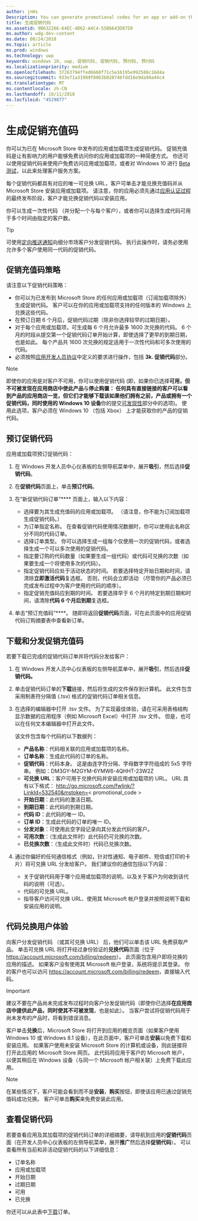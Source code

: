 ```yaml
---
author: jnHs
Description: You can generate promotional codes for an app or add-on that you have published in the Microsoft Store.
title: 生成促销代码
ms.assetid: 9B632266-64EC-4D62-A4C4-55B6643D8750
ms.author: wdg-dev-content
ms.date: 08/24/2018
ms.topic: article
ms.prod: windows
ms.technology: uwp
keywords: windows 10, uwp, 促销代码, 促销代码, 预付码, 预付码
ms.localizationpriority: medium
ms.openlocfilehash: 37263794ffed6660f71c5e16195e992588c16d4a
ms.sourcegitcommit: 933e71a31989f8063b020746fdd16e9da94a44c4
ms.translationtype: MT
ms.contentlocale: zh-CN
ms.lasthandoff: 10/11/2018
ms.locfileid: "4529877"
---
```

# <a name="generate-promotional-codes"></a>生成促销充值码


你可以为已在 Microsoft Store 中发布的应用或加载项生成促销代码。 促销充值码是让有影响力的用户能够免费访问你的应用或加载项的一种简便方式。 你还可以使用促销代码来使用户免费访问应用或加载项，或者对 Windows 10 进行 [Beta 测试](beta-testing-and-targeted-distribution.md)，以此来处理客户服务方案。 

每个促销代码都具有对应的唯一可兑换 URL，客户可单击才能兑换充值码并从 Microsoft Store 安装应用或加载项。  请注意，你的应用必须先通过[应用认证过程](the-app-certification-process.md)的最终发布阶段，客户才能兑换促销代码以安装应用。

你可以生成一次性代码 （并分配一个与每个客户），或者你可以选择生成代码可用于多个时间由指定的客户数。

> [!TIP]
> 可使用[定向推送通知](send-push-notifications-to-your-apps-customers.md)向细分市场客户分发促销代码。 执行此操作时，请务必使用允许多个客户使用同一代码的促销代码。


## <a name="promotional-code-policies"></a>促销充值码策略

请注意以下促销代码策略：

-   你可以为已发布到 Microsoft Store 的任何应用或加载项（订阅加载项除外）生成促销代码。 客户可以在你的应用或加载项支持的任何版本的 Windows 上兑换这些代码。
-   在预订日期 6 个月后，促销代码过期（除非你选择较早的过期日期）。
-   对于每个应用或加载项，可生成每 6 个月允许最多 1600 次兑换的代码。 6 个月的时段从提交第一个促销代码订单开始计算，即使选择了更早的到期日期，也是如此。 每个产品共 1600 次兑换的规定适用于一次性代码和可多次使用的代码。
-   必须按照[应用开发人员协议](https://docs.microsoft.com/legal/windows/agreements/app-developer-agreement)中定义的要求进行操作，包括 **3k. 促销代码**部分。

> [!NOTE]
> 即使你的应用是对客户不可用，你可以使用促销代码 (即，如果你已选择**可用，但不可被发现在应用商店中使此产品**与**停止购置： 任何具有直接链接的客户可以看到产品的应用商店一览，但它们才能够下载该如果他们拥有之前，产品或拥有一个促销代码，同时使用的 Windows 10 设备**你的提交[可发现性](choose-visibility-options.md#discoverability)部分中的选项)。 使用此选项，客户必须在 Windows 10 （包括 Xbox） 上才能获取你的产品的促销代码。


## <a name="order-promotional-codes"></a>预订促销代码

应用或加载项预订促销代码：

1.  在 Windows 开发人员中心仪表板的左侧导航菜单中，展开**吸引**，然后选择**促销代码**。

2.   在**促销代码**页面上，单击**预订代码**。

3.  在“新促销代码订单”**** 页面上，输入以下内容：
    -   选择要为其生成充值码的应用或加载项。 （请注意，你不能为订阅加载项生成促销代码。）
    -   为订单指定名称。 在查看促销代码使用情况数据时，你可以使用此名称区分不同的代码订单。
    -   选择订单类型。 你可以选择生成一组每个仅使用一次的促销代码，或者选择生成一个可以多次使用的促销代码。
    -   指定要订购的代码数量（如果要生成一组代码）或代码可兑换的次数（如果要生成一个将使用多次的代码）。
    -   指定促销代码应处于活动状态的时间。 若要选择特定开始日期和时间，请清除**立即激活代码**复选框。 否则，代码会立即活动 （尽管你的产品必须已完成发布过程中为客户使用的代码的顺序）。
    -   指定促销充值码应到期的时间。 若要选择早于 6 个月的特定到期日期和时间，请清除**代码 6 个月后到期**复选框。

4.  单击“预订充值码”****。 随即将返回**促销代码**页面，可在此页面中的应用促销代码订购摘要表中查看新订单。


## <a name="download-and-distribute-promotional-codes"></a>下载和分发促销充值码

若要下载已完成的促销代码订单并将代码分发给客户：

1.  在 Windows 开发人员中心仪表板的左侧导航菜单中，展开**吸引**，然后选择**促销代码。**
2.  单击促销代码订单的**下载**链接，然后将生成的文件保存到计算机。 此文件包含采用制表符分隔值 (.tsv) 格式的促销代码订单相关信息。
3.  在选择的编辑器中打开 .tsv 文件。 为了实现最佳体验，请在可采用表格结构显示数据的应用程序（例如 Microsoft Excel）中打开 .tsv 文件。 但是，也可以在任何文本编辑器中打开此文件。

    该文件包含每个代码的以下数据列：

    -   **产品名称**：代码相关联的应用或加载项的名称。
    -   **订单名称**：生成此代码的订单的名称。
    -   **促销代码**：代码本身。 这是由连字符分隔、字母数字字符组成的 5x5 字符串。 例如：DM3GY-M2GYM-6YMW6-4QHHT-23W2Z
    -   **可兑换 URL**：客户可用于兑换代码并安装应用或加载项的 URL。 URL 具有以下格式： http://go.microsoft.com/fwlink/?LinkId=532540&mstoken=&lt; promotional_code >
    -   **开始日期**：此代码的激活日期。
    -   **到期日期**：此代码的到期日期。
    -   **代码 ID**：此代码的唯一 ID。
    -   **订单 ID**：生成此代码的订单的唯一 ID。
    -   **分发对象**：可使用此空字段记录向其分发此代码的客户。
    -   **可用次数**：（生成此文件时）此代码仍可兑换的次数。
    -   **已兑换次数**：（生成此文件时）代码已兑换次数。

4.  通过你偏好的任何通信格式（例如，针对性通知、电子邮件、短信或打印的卡片）将可兑换 URL 分发给客户。 我们建议你的通信包括以下内容：
    -   关于促销代码用于哪个应用或加载项的说明，以及关于客户为何收到该代码的说明（可选）。
    -   代码的可兑换 URL。
    -   指导客户访问可兑换 URL、使用其 Microsoft 帐户登录并按照说明下载和安装应用的说明。


## <a name="code-redemption-user-experience"></a>代码兑换用户体验

向客户分发促销代码 （或其可兑换 URL） 后，他们可以单击该 URL 免费获取产品。 单击可兑换 URL 将打开经过身份验证的**兑换代码**页面（位于 <https://account.microsoft.com/billing/redeem>）。 此页面包含用户即将兑换的应用的描述。 如果客户没有使用其 Microsoft 帐户登录，系统将提示其登录。 你的客户也可以访问 <https://account.microsoft.com/billing/redeem>，直接输入代码。

> [!IMPORTANT]
> 建议不要在产品尚未完成发布过程时向客户分发促销代码（即使你已选择**在应用商店中提供此产品，同时使其不可被发现**，也是如此）。 当客户尝试将促销代码用于尚未发布的产品时，将看到错误消息。

客户单击**兑换**后，Microsoft Store 将打开到应用的概览页面（如果客户使用 Windows 10 或 Windows 8.1 设备），在此页面中，客户可单击**安装**以免费下载和安装应用。 如果客户使用未安装 Microsoft Store 的计算机或设备，则此链接将打开此应用的 Microsoft Store 网页。 此代码将应用于客户的 Microsoft 帐户，以便其稍后在 Windows 设备（与同一个 Microsoft 帐户相关联）上免费下载此应用。

> [!NOTE]
> 在某些情况下，客户可能会看到而不是**安装**，**购买**按钮，即使该应用已通过促销充值码成功兑换。 客户可单击**购买**来免费安装此应用。


## <a name="review-your-promotional-codes"></a>查看促销代码

若要查看应用及其加载项的促销代码订单的详细摘要，请导航到应用的**促销代码**页面（在开发人员中心仪表板的左侧导航菜单，展开**推广**然后选择**促销代码**）。 可以查看所有当前和非活动促销代码的以下详细信息：
-   订单名称
-   应用或加载项
-   开始日期
-   过期日期
-   可用
-   已兑换

你还可以从此表中[下载](#download-and-distribute-promotional-codes)订单。

 
